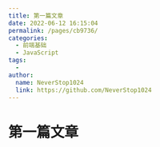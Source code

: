 ```yaml
---
title: 第一篇文章
date: 2022-06-12 16:15:04
permalink: /pages/cb9736/
categories:
  - 前端基础
  - JavaScript
tags:
  - 
author: 
  name: NeverStop1024
  link: https://github.com/NeverStop1024
---
```

# 第一篇文章